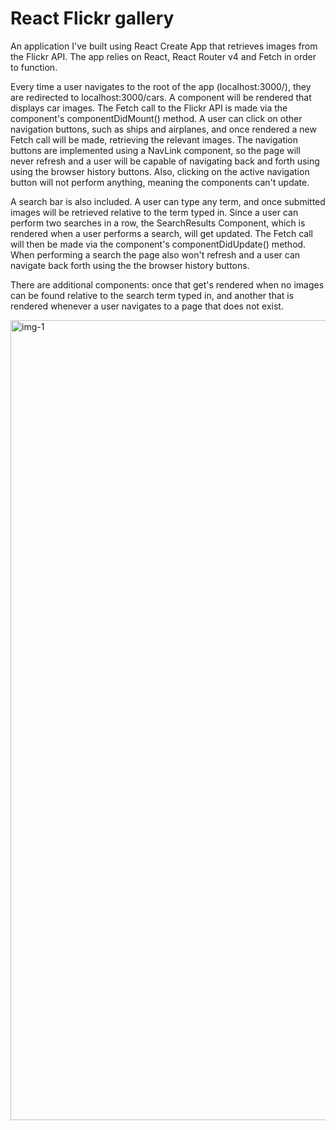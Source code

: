 # React Flickr gallery

An application I've built using React Create App that retrieves images from the Flickr API. The app relies on React, React Router v4 and Fetch in order to function.

Every time a user navigates to the root of the app (localhost:3000/), they are redirected to localhost:3000/cars. A component will be rendered that displays car images. The Fetch call to the Flickr API is made via the component's componentDidMount() method. A user can click on other navigation buttons, such as ships and airplanes, and once rendered a new Fetch call will be made, retrieving the relevant images. The navigation buttons are implemented using a NavLink component, so the page will never refresh and a user will be capable of navigating back and forth using using the browser history buttons. Also, clicking on the active navigation button will not perform anything, meaning the components can't update.

A search bar is also included. A user can type any term, and once submitted images will be retrieved relative to the term typed in. Since a user can perform two searches in a row, the SearchResults Component, which is rendered when a user performs a search, will get updated. The Fetch call will then be made via the component's componentDidUpdate() method. When performing a search the page also won't refresh and a user can navigate back forth using the the browser history buttons.

There are additional components: once that get's rendered when no images can be found relative to the search term typed in, and another that is rendered whenever a user navigates to a page that does not exist.

<img width="1280" alt="img-1" src="https://user-images.githubusercontent.com/23324252/40880553-4748fd46-6681-11e8-8247-f8af0849652f.png">
